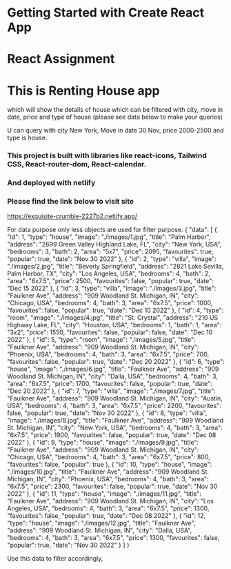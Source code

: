 # Getting Started with Create React App
# React Assignment

# This is Renting House app
which will show the details of house which can be filtered with city, move in date, price and type of house.(please see data below to make your queries)

U can query with city New York, Move in date 30 Nov, price 2000-2500 and type is house.

### This project is built with libraries like react-icons, Tailwind CSS, React-router-dom, React-calendar.
### And deployed with netlify 
### Please find the link below to visit site
https://exquisite-crumble-2227b2.netlify.app/

For data purpose only less objects are used for filter purpose.
{
  "data": [
    {
      "id": 1,
      "type": "house",
      "image": "./images/1.jpg",
      "title": "Palm Harbor",
      "address": "2699 Green Valley Highland Lake, FL",
      "city": "New York, USA",
      "bedrooms": 3,
      "bath": 2,
      "area": "5x7",
      "price": 2095,
      "favourites": true,
      "popular": true,
      "date": "Nov 30 2022"
    },
    {
      "id": 2,
      "type": "villa",
      "image": "./images/2.jpg",
      "title": "Beverly Springfield",
      "address": "2821 Lake Sevilla, Palm Harbor, TX",
      "city": "Los Angeles, USA",
      "bedrooms": 4,
      "bath": 2,
      "area": "6x7.5",
      "price": 2500,
      "favourites": false,
      "popular": true,
      "date": "Dec 15 2022"
    },
    {
      "id": 3,
      "type": "villa",
      "image": "./images/3.jpg",
      "title": "Faulkner Ave",
      "address": "909 Woodland St. Michigan, IN",
      "city": "Chicago, USA",
      "bedrooms": 4,
      "bath": 3,
      "area": "6x7.5",
      "price": 1000,
      "favourites": false,
      "popular": true,
      "date": "Dec 10 2022"
    },
    {
      "id": 4,
      "type": "room",
      "image": "./images/4.jpg",
      "title": "St. Crystal",
      "address": "210 US Highway Lake, FL",
      "city": "Houston, USA",
      "bedrooms": 1,
      "bath": 1,
      "area": "3x2",
      "price": 1550,
      "favourites": false,
      "popular": false,
      "date": "Dec 10 2022"
    },
    {
      "id": 5,
      "type": "room",
      "image": "./images/5.jpg",
      "title": "Faulkner Ave",
      "address": "909 Woodland St. Michigan, IN",
      "city": "Phoenix, USA",
      "bedrooms": 4,
      "bath": 3,
      "area": "6x7.5",
      "price": 700,
      "favourites": false,
      "popular": true,
      "date": "Dec 20 2022"
    },
    {
      "id": 6,
      "type": "house",
      "image": "./images/6.jpg",
      "title": "Faulkner Ave",
      "address": "909 Woodland St. Michigan, IN",
      "city": "Dalla, USA",
      "bedrooms": 4,
      "bath": 3,
      "area": "6x7.5",
      "price": 1700,
      "favourites": false,
      "popular": true,
      "date": "Dec 20 2022"
    },
    {
      "id": 7,
      "type": "villa",
      "image": "./images/7.jpg",
      "title": "Faulkner Ave",
      "address": "909 Woodland St. Michigan, IN",
      "city": "Austin, USA",
      "bedrooms": 4,
      "bath": 3,
      "area": "6x7.5",
      "price": 2200,
      "favourites": false,
      "popular": true,
      "date": "Nov 30 2022"
    },
    {
      "id": 8,
      "type": "villa",
      "image": "./images/8.jpg",
      "title": "Faulkner Ave",
      "address": "909 Woodland St. Michigan, IN",
      "city": "New York, USA",
      "bedrooms": 4,
      "bath": 3,
      "area": "6x7.5",
      "price": 1900,
      "favourites": false,
      "popular": true,
      "date": "Dec 08 2022"
    },
    {
      "id": 9,
      "type": "house",
      "image": "./images/9.jpg",
      "title": "Faulkner Ave",
      "address": "909 Woodland St. Michigan, IN",
      "city": "Chicago, USA",
      "bedrooms": 4,
      "bath": 3,
      "area": "6x7.5",
      "price": 800,
      "favourites": false,
      "popular": true
    },
    {
      "id": 10,
      "type": "house",
      "image": "./images/10.jpg",
      "title": "Faulkner Ave",
      "address": "909 Woodland St. Michigan, IN",
      "city": "Phoenix, USA",
      "bedrooms": 4,
      "bath": 3,
      "area": "6x7.5",
      "price": 2300,
      "favourites": false,
      "popular": true,
      "date": "Nov 30 2022"
    },
    {
      "id": 11,
      "type": "house",
      "image": "./images/11.jpg",
      "title": "Faulkner Ave",
      "address": "909 Woodland St. Michigan, IN",
      "city": "Los Angeles, USA",
      "bedrooms": 4,
      "bath": 3,
      "area": "6x7.5",
      "price": 1300,
      "favourites": false,
      "popular": true,
      "date": "Dec 08 2022"
    },
    {
      "id": 12,
      "type": "house",
      "image": "./images/12.jpg",
      "title": "Faulkner Ave",
      "address": "909 Woodland St. Michigan, IN",
      "city": "Dalla, USA",
      "bedrooms": 4,
      "bath": 3,
      "area": "6x7.5",
      "price": 1300,
      "favourites": false,
      "popular": true,
      "date": "Nov 30 2022"
    }
  ]
}

Use this data to filter accordingly,




